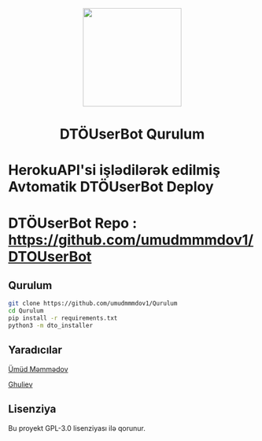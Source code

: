<div align="center">
  <img src="https://i.imgyukle.com/2020/11/17/TYuenv.jpg" width="200" height="200">
  <h1>DTÖUserBot Qurulum</h1>
</div>

# HerokuAPI'si işlədilərək edilmiş Avtomatik DTÖUserBot Deploy

# DTÖUserBot Repo : https://github.com/umudmmmdov1/DTOUserBot

## Qurulum
```sh
git clone https://github.com/umudmmmdov1/Qurulum
cd Qurulum
pip install -r requirements.txt
python3 -m dto_installer
```

## Yaradıcılar

[Ümüd Məmmədov](https://t.me/umudmmmdov1)

[Ghuliev](https://t.me/Ghuliev)

## Lisenziya
Bu proyekt GPL-3.0 lisenziyası ilə qorunur.

